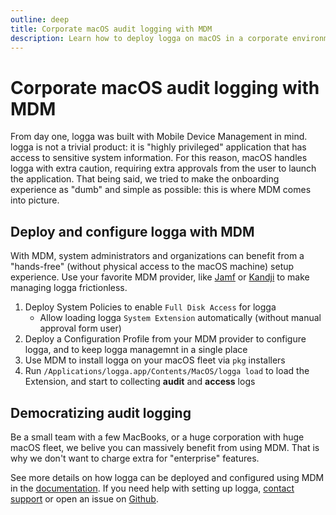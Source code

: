 ```yaml
---
outline: deep
title: Corporate macOS audit logging with MDM
description: Learn how to deploy logga on macOS in a corporate environment using MDM profiles.
---
```


# Corporate macOS audit logging with MDM

From day one, logga was built with Mobile Device Management in mind. logga is not a trivial product: it is "highly privileged" application that has access to sensitive system information. For this reason, macOS handles logga with extra caution, requiring extra approvals from the user to launch the application. That being said, we tried to make the onboarding experience as "dumb" and simple as possible: this is where MDM comes into picture.

## Deploy and configure logga with MDM

With MDM, system administrators and organizations can benefit from a "hands-free" (without physical access to the macOS machine) setup experience. Use your favorite MDM provider, like [Jamf](https://jamf.com) or [Kandji](https://www.kandji.io) to make managing logga frictionless.

1. Deploy System Policies to enable `Full Disk Access` for logga
    -  Allow loading logga `System Extension` automatically (without manual approval form user)
2. Deploy a Configuration Profile from your MDM provider to configure logga, and to keep logga managemnt in a single place
3. Use MDM to install logga on your macOS fleet via `pkg` installers
4. Run `/Applications/logga.app/Contents/MacOS/logga load` to load the Extension, and start to collecting **audit** and **access** logs

## Democratizing audit logging
Be a small team with a few MacBooks, or a huge corporation with huge macOS fleet, we belive you can massively benefit from using MDM. That is why we don't want to charge extra for "enterprise" features. 

See more details on how logga can be deployed and configured using MDM in the [documentation](https://docs.getlogga.com/building-blocks/full-disk-access). If you need help with setting up logga, <a href="mailto:peter@getlogga.com">contact support</a> or open an issue on <a href="https://github.com/logga-app/logga-public/issues/new">Github</a>.